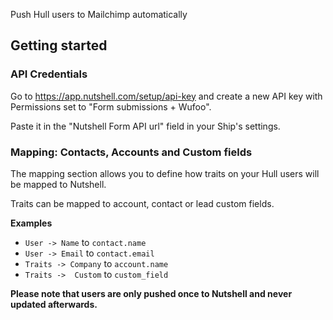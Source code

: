 Push Hull users to Mailchimp automatically

## Getting started

### API Credentials

Go to https://app.nutshell.com/setup/api-key and create a new API key with Permissions set to "Form submissions + Wufoo".

Paste it in the "Nutshell Form API url" field in your Ship's settings.

### Mapping: Contacts, Accounts and Custom fields

The mapping section allows you to define how traits on your Hull users will be mapped to Nutshell.

Traits can be mapped to account, contact or lead custom fields. 

**Examples**

- `User -> Name` to `contact.name`
- `User -> Email` to `contact.email`
- `Traits -> Company` to `account.name`
- `Traits ->  Custom` to `custom_field`


__Please note that users are only pushed once to Nutshell and never updated afterwards.__
